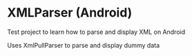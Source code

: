 # XMLParser (Android)
Test project to learn how to parse and display XML on Android

Uses XmlPullParser to parse and display dummy data
